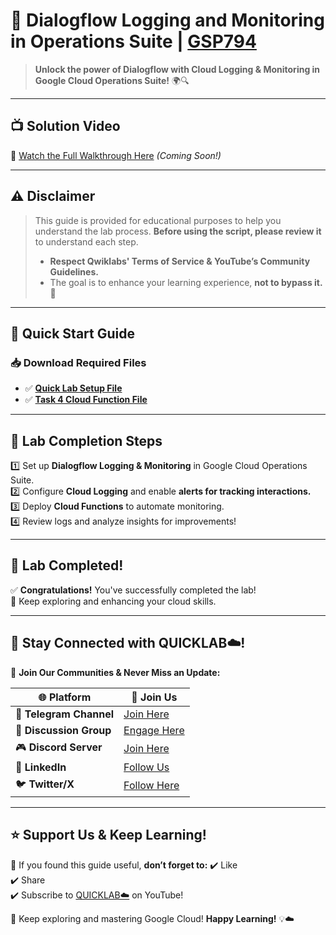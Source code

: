 # 🚀 Dialogflow Logging and Monitoring in Operations Suite | [GSP794](https://www.cloudskillsboost.google/focuses/12366?parent=catalog)

> **Unlock the power of Dialogflow with Cloud Logging & Monitoring in Google Cloud Operations Suite!** 🌍🔍

---

## 📺 **Solution Video**
🎥 [Watch the Full Walkthrough Here]() *(Coming Soon!)*

---

## ⚠️ **Disclaimer**
> This guide is provided for educational purposes to help you understand the lab process. **Before using the script, please review it** to understand each step. 
> - **Respect Qwiklabs' Terms of Service & YouTube’s Community Guidelines.**  
> - The goal is to enhance your learning experience, **not to bypass it.** 🚀  

---

## 📂 **Quick Start Guide**
### 📥 **Download Required Files**
- ✅ **[Quick Lab Setup File](https://github.com/quiccklabs/Labs_solutions/blob/master/Dialogflow%20Logging%20and%20Monitoring%20in%20Operations%20Suite/quicklab794.zip)**
- ✅ **[Task 4 Cloud Function File](https://github.com/quiccklabs/Labs_solutions/blob/master/Dialogflow%20Logging%20and%20Monitoring%20in%20Operations%20Suite/pigeon-travel-gsp-794-cloud-function.zip)**

---

## 🎯 **Lab Completion Steps**
1️⃣ Set up **Dialogflow Logging & Monitoring** in Google Cloud Operations Suite.  
2️⃣ Configure **Cloud Logging** and enable **alerts for tracking interactions.**  
3️⃣ Deploy **Cloud Functions** to automate monitoring.  
4️⃣ Review logs and analyze insights for improvements!  

---

## 🎉 **Lab Completed!**
✅ **Congratulations!** You've successfully completed the lab!  
🚀 Keep exploring and enhancing your cloud skills.  

---

## 🌟 **Stay Connected with QUICKLAB☁️!**
🔹 **Join Our Communities & Never Miss an Update:**

| 🌐 **Platform** | 🔗 **Join Us** |
|--------------|----------------|
| 📢 **Telegram Channel** | [Join Here](https://t.me/quiccklab) |
| 💬 **Discussion Group** | [Engage Here](https://t.me/Quicklabchat) |
| 🎮 **Discord Server** | [Join Here](https://discord.gg/7fAVf4USZn) |
| 💼 **LinkedIn** | [Follow Us](https://www.linkedin.com/company/quicklab-linkedin/) |
| 🐦 **Twitter/X** | [Follow Here](https://x.com/quicklab7) |

---

## ⭐ **Support Us & Keep Learning!**
💖 If you found this guide useful, **don’t forget to:**
✔️ Like  
✔️ Share  
✔️ Subscribe to [QUICKLAB☁️](https://www.youtube.com/@quick_lab) on YouTube!

🚀 Keep exploring and mastering Google Cloud! **Happy Learning!** 💡☁️
